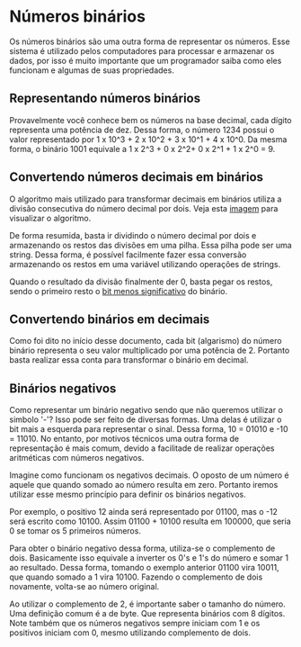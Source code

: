 # Números binários

Os números binários são uma outra forma de representar os números. Esse sistema é utilizado pelos computadores para processar e armazenar os dados, por isso é muito importante que um programador saiba como eles funcionam e algumas de suas propriedades.

## Representando números binários

Provavelmente você conhece bem os números na base decimal, cada dígito representa uma potência de dez. Dessa forma, o número 1234 possui o valor representado por 1 x 10^3 + 2 x 10^2 + 3 x 10^1 + 4 x 10^0. Da mesma forma, o binário 1001 equivale a 1 x 2^3 + 0 x 2^2+ 0 x 2^1 + 1 x 2^0 = 9.

## Convertendo números decimais em binários

O algoritmo mais utilizado para transformar decimais em binários utiliza a divisão consecutiva do número decimal por dois. Veja esta [imagem](https://image.slidesharecdn.com/lecture2ns-140606050500-phpapp02/95/lecture-2-ns-9-638.jpg?cb=1402031166) para visualizar o algoritmo.

De forma resumida, basta ir dividindo o número decimal por dois e armazenando os restos das divisões em uma pilha. Essa pilha pode ser uma string. Dessa forma, é possível facilmente fazer essa conversão armazenando os restos em uma variável utilizando operações de strings. 

Quando o resultado da divisão finalmente der 0, basta pegar os restos, sendo o primeiro resto o [bit menos significativo](https://pt.wikipedia.org/wiki/Bit_mais_significativo) do binário.

## Convertendo binários em decimais

Como foi dito no início desse documento, cada bit (algarismo) do número binário representa o seu valor multiplicado por uma potência de 2. Portanto basta realizar essa conta para transformar o binário em decimal.

## Binários negativos

Como representar um binário negativo sendo que não queremos utilizar o simbolo '-'?  Isso pode ser feito de diversas formas. Uma delas é utilizar o bit mais a esquerda para representar o sinal. Dessa forma, 10 = 01010 e -10 = 11010. No entanto, por motivos técnicos uma outra forma de representação é mais comum, devido a facilitade de realizar operações aritméticas com números negativos.

Imagine como funcionam os negativos decimais. O oposto de um número é aquele que quando somado ao número resulta em zero. Portanto iremos utilizar esse mesmo princípio para definir os binários negativos.

Por exemplo, o positivo 12 ainda será representado por 01100, mas o -12 será escrito como 10100. Assim 01100 + 10100 resulta em 100000, que seria 0 se tomar os 5 primeiros números.

Para obter o binário negativo dessa forma, utiliza-se o complemento de dois. Basicamente isso equivale a inverter os 0's e 1's do número e somar 1 ao resultado. Dessa forma, tomando o exemplo anterior 01100 vira 10011, que quando somado a 1 vira 10100. Fazendo o complemento de dois novamente, volta-se ao número original.

Ao utilizar o complemento de 2, é importante saber o tamanho do número. Uma definição comum é a de byte. Que representa binários com 8 dígitos. Note também que os números negativos sempre iniciam com 1 e os positivos iniciam com 0, mesmo utilizando complemento de dois.

